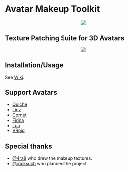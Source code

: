 # Avatar Makeup Toolkit
<div align="center"><img src="https://user-images.githubusercontent.com/9051681/87219430-05eab500-c396-11ea-87fd-c9f669182f36.png"></div>

## Texture Patching Suite for 3D Avatars
<div align="center"><img src="https://user-images.githubusercontent.com/9051681/87219554-2cf5b680-c397-11ea-98b0-e4a8d95d7a2f.png"></div>

## Installation/Usage
See [Wiki](https://github.com/TenteEEEE/avatar_makeup_toolkit/wiki/Install-%E3%82%A4%E3%83%B3%E3%82%B9%E3%83%88%E3%83%BC%E3%83%AB).

## Support Avatars
* [Quiche](https://booth.pm/ja/items/954376)
* [Linz](https://booth.pm/ja/items/1255264)
* [Cornet](https://booth.pm/ja/items/1522470)
* [Firina](https://booth.pm/ja/items/1577042)
* [Lua](https://booth.pm/ja/items/1255054)
* [VRoid](https://vroid.com/)

## Special thanks
* [@4ra8](https://twitter.com/4ra8_) who drew the makeup textures.  
* [@rocksuch](https://twitter.com/rocksuch) who planned the project.  
